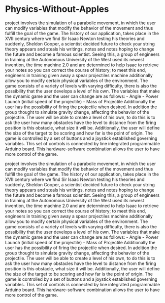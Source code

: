 # Physics-Without-Apples

project involves the simulation of a parabolic movement, in which the user can modify variables that modify the behavior of the movement and thus fulfill the goal of the game. The history of our application, takes place in the XVII century where we find Sir Isaac Newton testing his theories and suddenly, Sheldon Cooper, a scientist decided future to check your string theory appears and steals his writings, notes and notes hoping to change the future and become a famous scientist. Seeing this, a group of engineers in training at the Autonomous University of the West used its newest invention, the time machine 2.0 and are determined to help Isaac to retrieve your notes so you can correct the course of history; to meet this end, engineers in training given away a spear projectiles machine additionally allow you to modify certain physical variables of the environment. The game consists of a variety of levels with varying difficulty, there is also the possibility that the user develops a level of his own. The variables that make the dynamic game and the user can change are as follows: - Angle - Power Launch (initial speed of the projectile) - Mass of Projectile Additionally the user has the possibility of firing the projectile when desired. In addition the group thought to simulate gravity change, affecting the behavior of the projectile. The user will be able to create a level of his own, to do this is to ask the user how many obstacles have the level to distance from the firing position is this obstacle, what size it will be. Additionally, the user will define the size of the target to be scoring and how far is the point of origin. The game is controlled by a set of buttons and a joystick established governing variables. This set of controls is connected by line
integrated programmable Arduino board. This hardware-software combination allows the user to have more control of the game.

project involves the simulation of a parabolic movement, in which the user can modify variables that modify the behavior of the movement and thus fulfill the goal of the game. The history of our application, takes place in the XVII century where we find Sir Isaac Newton testing his theories and suddenly, Sheldon Cooper, a scientist decided future to check your string theory appears and steals his writings, notes and notes hoping to change the future and become a famous scientist. Seeing this, a group of engineers in training at the Autonomous University of the West used its newest invention, the time machine 2.0 and are determined to help Isaac to retrieve your notes so you can correct the course of history; to meet this end, engineers in training given away a spear projectiles machine additionally allow you to modify certain physical variables of the environment. The game consists of a variety of levels with varying difficulty, there is also the possibility that the user develops a level of his own. The variables that make the dynamic game and the user can change are as follows: - Angle - Power Launch (initial speed of the projectile) - Mass of Projectile Additionally the user has the possibility of firing the projectile when desired. In addition the group thought to simulate gravity change, affecting the behavior of the projectile. The user will be able to create a level of his own, to do this is to ask the user how many obstacles have the level to distance from the firing position is this obstacle, what size it will be. Additionally, the user will define the size of the target to be scoring and how far is the point of origin. The game is controlled by a set of buttons and a joystick established governing variables. This set of controls is connected by line
integrated programmable Arduino board. This hardware-software combination allows the user to have more control of the game.


